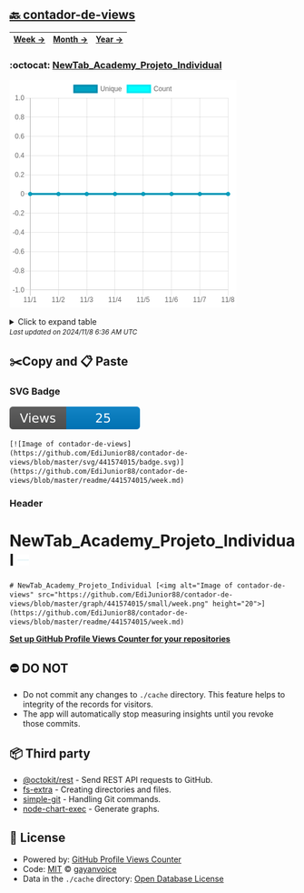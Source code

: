 ## [🔙 contador-de-views](https://github.com/EdiJunior88/contador-de-views)
| [**Week →**](https://github.com/EdiJunior88/contador-de-views/blob/master/readme/441574015/week.md) | [**Month →**](https://github.com/EdiJunior88/contador-de-views/blob/master/readme/441574015/month.md) | [**Year →**](https://github.com/EdiJunior88/contador-de-views/blob/master/readme/441574015/year.md) |
| ---- | ---- | ----- |
### :octocat: [NewTab_Academy_Projeto_Individual](https://github.com/EdiJunior88/NewTab_Academy_Projeto_Individual)
![Image of contador-de-views](https://github.com/EdiJunior88/contador-de-views/blob/master/graph/441574015/large/week.png)

<details>
	<summary>Click to expand table</summary>
	<h2>:calendar: Week Page Views Table</h2>
<table>
	<tr>
		<th>
			Last Updated
		</th>
		<th>
			Unique
		</th>
		<th>
			Count
		</th>
	</tr>
	<tr>
		<td>
			<code>2024/11/8</code>
		</td>
		<td>
			<code>0</code>
		</td>
		<td>
			<code>0</code>
		</td>
	</tr>
	<tr>
		<td>
			<code>2024/11/7</code>
		</td>
		<td>
			<code>0</code>
		</td>
		<td>
			<code>0</code>
		</td>
	</tr>
	<tr>
		<td>
			<code>2024/11/6</code>
		</td>
		<td>
			<code>0</code>
		</td>
		<td>
			<code>0</code>
		</td>
	</tr>
	<tr>
		<td>
			<code>2024/11/5</code>
		</td>
		<td>
			<code>0</code>
		</td>
		<td>
			<code>0</code>
		</td>
	</tr>
	<tr>
		<td>
			<code>2024/11/4</code>
		</td>
		<td>
			<code>0</code>
		</td>
		<td>
			<code>0</code>
		</td>
	</tr>
	<tr>
		<td>
			<code>2024/11/3</code>
		</td>
		<td>
			<code>0</code>
		</td>
		<td>
			<code>0</code>
		</td>
	</tr>
	<tr>
		<td>
			<code>2024/11/2</code>
		</td>
		<td>
			<code>0</code>
		</td>
		<td>
			<code>0</code>
		</td>
	</tr>
	<tr>
		<td>
			<code>2024/11/1</code>
		</td>
		<td>
			<code>0</code>
		</td>
		<td>
			<code>0</code>
		</td>
	</tr>
</table>

</details>
<small><i>Last updated on 2024/11/8 6:36 AM UTC</i></small>

## ✂️Copy and 📋 Paste
### SVG Badge
[![Image of contador-de-views](https://github.com/EdiJunior88/contador-de-views/blob/master/svg/441574015/badge.svg)](https://github.com/EdiJunior88/contador-de-views/blob/master/readme/441574015/week.md)
```readme
[![Image of contador-de-views](https://github.com/EdiJunior88/contador-de-views/blob/master/svg/441574015/badge.svg)](https://github.com/EdiJunior88/contador-de-views/blob/master/readme/441574015/week.md)
```
### Header
# NewTab_Academy_Projeto_Individual [<img alt="Image of contador-de-views" src="https://github.com/EdiJunior88/contador-de-views/blob/master/graph/441574015/small/week.png" height="20">](https://github.com/EdiJunior88/contador-de-views/blob/master/readme/441574015/week.md)
```readme
# NewTab_Academy_Projeto_Individual [<img alt="Image of contador-de-views" src="https://github.com/EdiJunior88/contador-de-views/blob/master/graph/441574015/small/week.png" height="20">](https://github.com/EdiJunior88/contador-de-views/blob/master/readme/441574015/week.md)
```
[**Set up GitHub Profile Views Counter for your repositories**](https://github.com/gayanvoice/github-profile-views-counter)
## ⛔ DO NOT
- Do not commit any changes to `./cache` directory. This feature helps to integrity of the records for visitors.
- The app will automatically stop measuring insights until you revoke those commits.
## 📦 Third party

- [@octokit/rest](https://www.npmjs.com/package/@octokit/rest) - Send REST API requests to GitHub.
- [fs-extra](https://www.npmjs.com/package/fs-extra) - Creating directories and files.
- [simple-git](https://www.npmjs.com/package/simple-git) - Handling Git commands.
- [node-chart-exec](https://www.npmjs.com/package/node-chart-exec) - Generate graphs.
## 📄 License
- Powered by: [GitHub Profile Views Counter](https://github.com/gayanvoice/github-profile-views-counter)
- Code: [MIT](./LICENSE) © [gayanvoice](https://github.com/gayanvoice/github-profile-views-counter)
- Data in the `./cache` directory: [Open Database License](https://opendatacommons.org/licenses/odbl/1-0/)